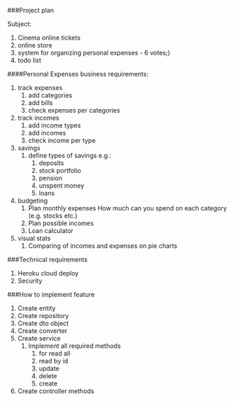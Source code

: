 ###Project plan

Subject:
1. Cinema online tickets
2. online store
3. system for organizing personal expenses - 6 votes;)
4. todo list

####Personal Expenses business requirements:
1. track expenses
   1. add categories
   2. add bills
   3. check expenses per categories
2. track incomes
   1. add income types
   2. add incomes
   3. check income per type
3. savings
   1. define types of savings e.g.:
      1. deposits
      2. stock portfolio
      3. pension
      4. unspent money
      5. loans
4. budgeting
   1. Plan monthly expenses
      How much can you spend on each category
      (e.g. stocks etc.)
   2. Plan possible incomes
   3. Loan calculator
5. visual stats
   1. Comparing of incomes and expenses on pie charts

###Technical requirements
1. Heroku cloud deploy
2. Security


###How to implement feature
1. Create entity
2. Create repository
3. Create dto object
4. Create converter
5. Create service
   1. Implement all required methods
      1. for read all
      2. read by id
      3. update
      4. delete
      5. create
6. Create controller methods